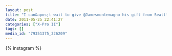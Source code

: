 ```yaml
---
layout: post
title: "I can&apos;t wait to give @Jamesmontemagno his gift from Seattle!"
date: 2011-05-25 22:41:27
categories: ["X-Pro II"]
tags: []
media_id: "79351375_326209"
---
```


{% instagram %}
